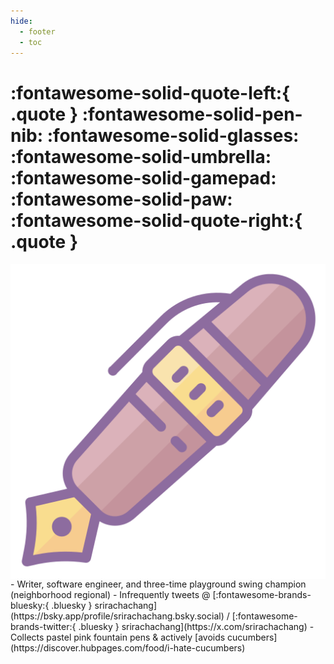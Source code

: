 ```yaml
---
hide:
  - footer
  - toc
---
```

# :fontawesome-solid-quote-left:{ .quote } :fontawesome-solid-pen-nib: :fontawesome-solid-glasses: :fontawesome-solid-umbrella: :fontawesome-solid-gamepad: :fontawesome-solid-paw: :fontawesome-solid-quote-right:{ .quote }
<img id="home_pic" align=left src = "../assets/fountainpen.png" title="i ❤ broad nibs and i cannot lie"> 
<div id ="aboutbullets" markdown style="max-width:750px; padding-top:10px;">
- Writer, software engineer, and three-time playground swing champion (neighborhood regional) 
- Infrequently tweets @ [:fontawesome-brands-bluesky:{ .bluesky } srirachachang](https://bsky.app/profile/srirachachang.bsky.social) /  [:fontawesome-brands-twitter:{ .bluesky } srirachachang](https://x.com/srirachachang)
- Collects pastel pink fountain pens & actively [avoids cucumbers](https://discover.hubpages.com/food/i-hate-cucumbers)
</div>